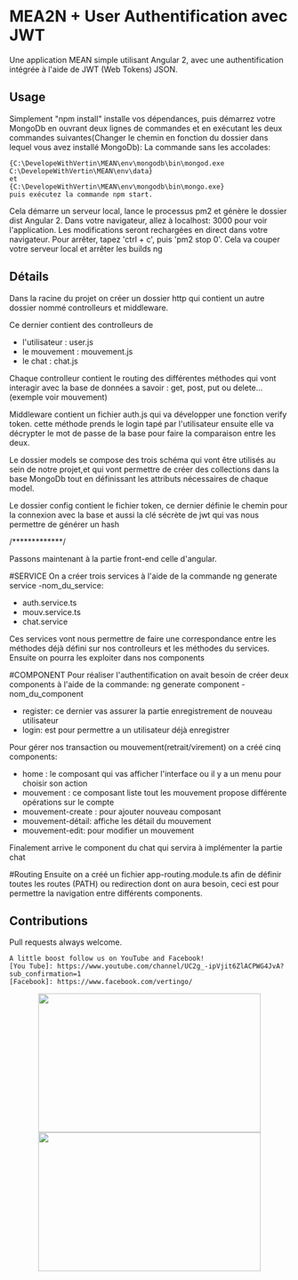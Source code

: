 # MEA2N + User Authentification avec JWT

Une application MEAN simple utilisant Angular 2, avec une authentification intégrée à l'aide de JWT (Web Tokens) JSON.

## Usage

 Simplement "npm install" installe vos dépendances, puis démarrez votre MongoDb en ouvrant deux lignes de commandes et en exécutant les deux commandes suivantes(Changer le chemin en fonction du dossier dans lequel vous avez installé MongoDb):
La commande sans les accolades:  

```
{C:\DevelopeWithVertin\MEAN\env\mongodb\bin\mongod.exe  C:\DevelopeWithVertin\MEAN\env\data} 
et
{C:\DevelopeWithVertin\MEAN\env\mongodb\bin\mongo.exe}
puis exécutez la commande npm start.
```

Cela démarre un serveur local, lance le processus pm2 et génère le dossier dist Angular 2.
Dans votre navigateur, allez à localhost: 3000 pour voir l'application. Les modifications seront rechargées en direct dans votre navigateur. Pour arrêter, tapez 'ctrl + c', puis 'pm2 stop 0'. Cela va couper votre serveur local et arrêter les builds ng

## Détails

Dans la racine du projet on créer un dossier http qui contient un autre dossier nommé controlleurs et middleware.

Ce dernier contient des controlleurs de 
 + l'utilisateur : user.js 
 + le mouvement  : mouvement.js
 + le chat       : chat.js

Chaque controlleur contient le routing des différentes méthodes qui vont interagir avec la base de données a savoir : get, post, put ou delete...(exemple voir mouvement)

Middleware contient un fichier auth.js qui va développer une fonction verify token. cette méthode prends le login tapé par l'utilisateur ensuite elle va décrypter le mot de passe de la base pour faire la comparaison entre les deux. 

Le dossier models se compose des trois schéma qui vont être utilisés au sein de notre projet,et qui vont permettre de créer des collections dans la base MongoDb tout en définissant les attributs nécessaires de chaque model. 

Le dossier config contient le fichier token, ce dernier définie le chemin pour la connexion avec la base et aussi la clé sécrète de jwt qui vas nous permettre de générer un hash

/*************/

Passons maintenant à la partie front-end celle d'angular.

#SERVICE
On a créer trois services à l'aide de la commande ng generate service -nom_du_service:
- auth.service.ts  
- mouv.service.ts
- chat.service

Ces services vont nous permettre de faire une correspondance entre les méthodes déjà défini sur nos controlleurs  et les méthodes du services. Ensuite on pourra les exploiter dans nos components 

#COMPONENT
Pour réaliser l'authentification on avait besoin de créer deux components à l'aide de la commande:
ng generate component -nom_du_component

- register: ce dernier vas assurer la partie enregistrement de nouveau utilisateur
- login: est pour permettre a un utilisateur déjà enregistrer

Pour gérer nos transaction ou mouvement(retrait/virement) on a créé cinq components:
- home : le composant qui vas afficher l'interface ou il y a un menu pour choisir son action
- mouvement : ce composant liste tout les mouvement propose différente opérations sur le compte
- mouvement-create : pour ajouter nouveau composant
- mouvement-détail: affiche les détail du mouvement
- mouvement-edit: pour modifier un mouvement 

Finalement arrive le component du chat qui servira à implémenter la partie chat

#Routing
Ensuite on a créé un fichier app-routing.module.ts afin de définir toutes les routes (PATH) ou redirection dont on aura besoin, ceci est pour permettre la navigation entre différents components. 

## Contributions

Pull requests always welcome.

```
A little boost follow us on YouTube and Facebook!
[You Tube]: https://www.youtube.com/channel/UC2g_-ipVjit6ZlACPWG4JvA?sub_confirmation=1
[Facebook]: https://www.facebook.com/vertingo/
```

<p align="center">
  <a href="https://www.youtube.com/channel/UC2g_-ipVjit6ZlACPWG4JvA?sub_confirmation=1"><img src="http://vertin-go.com/Fonctions_Annexes/annexes/pdt-page-de-telechargement/Android%20You%20Tube%20Data%20API/youtube2.png" width="400" height="250"/></a>
  <a href="https://www.facebook.com/vertingo/"><img src="http://vertin-go.com/Fonctions_Annexes/annexes/pdt-page-de-telechargement/Android%20You%20Tube%20Data%20API/rejoins_nous.png" width="400" height="250"/></a>
</p>
